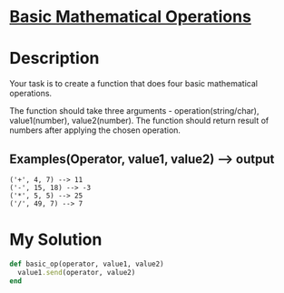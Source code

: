# [Basic Mathematical Operations](https://www.codewars.com/kata/57356c55867b9b7a60000bd7)

# Description
Your task is to create a function that does four basic mathematical operations.

The function should take three arguments - operation(string/char), value1(number), value2(number).
The function should return result of numbers after applying the chosen operation.

## Examples(Operator, value1, value2) --> output
```
('+', 4, 7) --> 11
('-', 15, 18) --> -3
('*', 5, 5) --> 25
('/', 49, 7) --> 7
```

# My Solution
```ruby
def basic_op(operator, value1, value2)
  value1.send(operator, value2)
end
```
